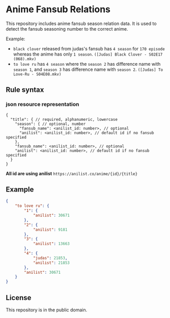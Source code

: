 # Anime Fansub Relations

This repository includes anime fansub season relation data. It is used to detect the fansub seasoning number to the correct anime.<br>

Example:
- `black clover` released from judas's fansub has `4 season` for `170 episode` whereas the anime has only `1 season`. `([Judas] Black Clover - S02E17 (068).mkv)`
- `to love ru` has `4 season` where the `season 2` has difference name with `season 1`, and `season 3` has difference name with `season 2`. `([Judas] To Love-Ru - S04E08.mkv)`


## Rule syntax
### json resource representation
```
{
  "title": { // required, alphanumeric, lowercase
    "season": { // optional, number
      "fansub_name": <anilist_id: number>, // optional
      "anilist": <anilist_id: number>, // default id if no fansub specified
    },
    "fansub_name": <anilist_id: number>, // optional
    "anilist": <anilist_id: number>, // default id if no fansub specified
  }
}
```
**All id are using anilist** `https://anilist.co/anime/{id}/{title}`

## Example
```json
{
    "to love ru": {
        "1": {
            "anilist": 30671
        },
        "2": {
            "anilist": 9181
        },
        "3": {
            "anilist": 13663
        },
        "4": {
            "judas": 21853,
            "anilist": 21853
        },
        "anilist": 30671
    }
}
```

## License
This repository is in the public domain.
